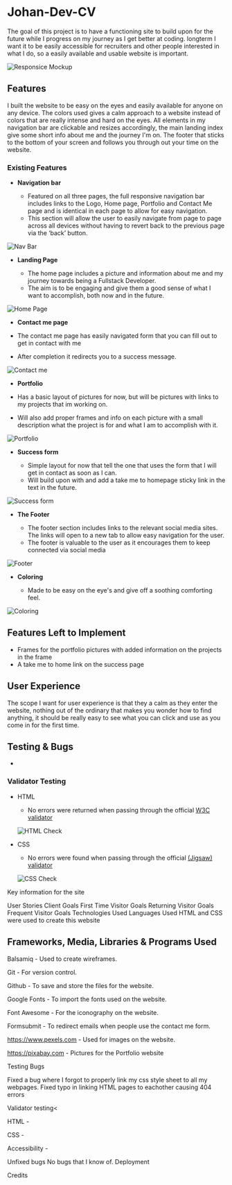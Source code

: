 # Johan-Dev-CV 
The goal of this project is to have a functioning site to build upon for the future while I progress on my journey as I get better at coding.
longterm I want it to be easily accessible for recruiters and other people interested in what I do, so a easily available and usable website is important.

![Responsice Mockup](https://github.com/JohanABlomqvist/johan-dev-cv/blob/178767a103fb3b2f6aaebfc975b307c8f80c707e/assets/images/amiresp.PNG)

## Features

I built the website to be easy on the eyes and easily available for anyone on any device. The colors used gives a calm approach to a website instead of colors that are really intense and hard on the eyes.
All elements in my navigation bar are clickable and resizes accordingly, the main landing index give some short info about me and the journey I'm on. The footer that sticks to the bottom of your screen and follows you through out your time on the website.

### Existing Features 

- __Navigation bar__

  - Featured on all three pages, the full responsive navigation bar includes links to the Logo, Home page, Portfolio and Contact Me page and is identical in each page to allow for easy navigation.
  - This section will allow the user to easily navigate from page to page across all devices without having to revert back to the previous page via the ‘back’ button. 

![Nav Bar](https://github.com/JohanABlomqvist/johan-dev-cv/blob/cae27726fa795bd4eb209c0468c33735c48c727d/assets/images/Nav-bar.PNG)

- __Landing Page__
 
  - The home page includes a picture and information about me and my journey towards being a Fullstack Developer.
   - The aim is to be engaging and give them a good sense of what I want to accomplish, both now and in the future.

![Home Page](https://github.com/JohanABlomqvist/johan-dev-cv/blob/cae27726fa795bd4eb209c0468c33735c48c727d/assets/images/Landing-page.PNG)

- __Contact me page__ 

 - The contact me page has easily navigated form that you can fill out to get in contact with me
 - After completion it redirects you to a success message.

![Contact me](https://github.com/JohanABlomqvist/johan-dev-cv/blob/80bcd8ca9e2a63dd2a5d39fa38941054068f9b74/assets/images/contactmepage.PNG)

- __Portfolio__ 

 - Has a basic layout of pictures for now, but will be pictures with links to my projects that im working on. 
 - Will also add proper frames and info on each picture with a small description what the project is for and what I am to accomplish with it.

![Portfolio](https://github.com/JohanABlomqvist/johan-dev-cv/blob/80bcd8ca9e2a63dd2a5d39fa38941054068f9b74/assets/images/portfpage.PNG)

- __Success form__ 

  - Simple layout for now that tell the one that uses the form that I will get in contact as soon as I can.
  - Will build upon with and add a take me to homepage sticky link in the text in the future.

![Success form](https://github.com/JohanABlomqvist/johan-dev-cv/blob/80bcd8ca9e2a63dd2a5d39fa38941054068f9b74/assets/images/successpage.PNG)

- __The Footer__ 

  - The footer section includes links to the relevant social media sites. The links will open to a new tab to allow easy navigation for the user. 
  - The footer is valuable to the user as it encourages them to keep connected via social media

![Footer](https://github.com/JohanABlomqvist/johan-dev-cv/blob/cae27726fa795bd4eb209c0468c33735c48c727d/assets/images/Footer.PNG)

- __Coloring__

  - Made to be easy on the eye's and give off a soothing comforting feel.

![Coloring](https://github.com/JohanABlomqvist/johan-dev-cv/blob/6fae0e57436933ffb205419feccc2f1458a46c38/assets/images/coloringwebsite.PNG)

## Features Left to Implement

- Frames for the portfolio pictures with added information on the projects in the frame
- A take me to home link on the success page


## User Experience
The scope I want for user experience is that they a calm as they enter the website, nothing out of the ordinary that makes you wonder how to find anything, it should be really easy to see what you can click and use as you come in for the first time. 

## Testing & Bugs
 
- 

### Validator Testing 

- HTML
  - No errors were returned when passing through the official [W3C validator](https://validator.w3.org/nu/)
  
  ![HTML Check](https://github.com/JohanABlomqvist/johan-dev-cv/blob/240e631298527273e0ab07ee05196ee97743086b/assets/images/htmlcheck.PNG)
- CSS
  - No errors were found when passing through the official [(Jigsaw) validator](https://jigsaw.w3.org/css-validator/)
  
  ![CSS Check](https://github.com/JohanABlomqvist/johan-dev-cv/blob/240e631298527273e0ab07ee05196ee97743086b/assets/images/csspass.PNG)

Key information for the site

User Stories
Client Goals
First Time Visitor Goals
Returning Visitor Goals
Frequent Visitor Goals
Technologies Used
Languages Used
HTML and CSS were used to create this website

## Frameworks, Media, Libraries & Programs Used

Balsamiq - Used to create wireframes.

Git - For version control.

Github - To save and store the files for the website.

Google Fonts - To import the fonts used on the website.

Font Awesome - For the iconography on the website.

Formsubmit - To redirect emails when people use the contact me form.

https://www.pexels.com - Used for images on the website.

https://pixabay.com - Pictures for the Portfolio website

Testing Bugs

Fixed a bug where I forgot to properly link my css style sheet to all my webpages.
Fixed typo in linking HTML pages to eachother causing 404 errors

 Validator testing<

HTML -


CSS -

Accessibility -


Unfixed bugs
No bugs that I know of.
Deployment

Credits
